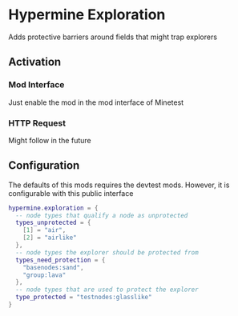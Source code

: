 # Hypermine Exploration

Adds protective barriers around fields that might trap explorers

## Activation

### Mod Interface

Just enable the mod in the mod interface of Minetest

### HTTP Request

Might follow in the future

## Configuration

The defaults of this mods requires the devtest mods. However, it is configurable with this public interface

```lua
hypermine.exploration = {
  -- node types that qualify a node as unprotected
  types_unprotected = {
    [1] = "air",
    [2] = "airlike"
  },
  -- node types the explorer should be protected from
  types_need_protection = {
    "basenodes:sand",
    "group:lava"
  },
  -- node types that are used to protect the explorer
  type_protected = "testnodes:glasslike"
}
```